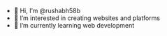 - 👋 Hi, I’m @rushabh58b
- 👀 I’m interested in creating websites and platforms
- 🌱 I’m currently learning web development

<!---
rushabh58b/rushabh58b is a ✨ special ✨ repository because its `README.md` (this file) appears on your GitHub profile.
You can click the Preview link to take a look at your changes.
--->
